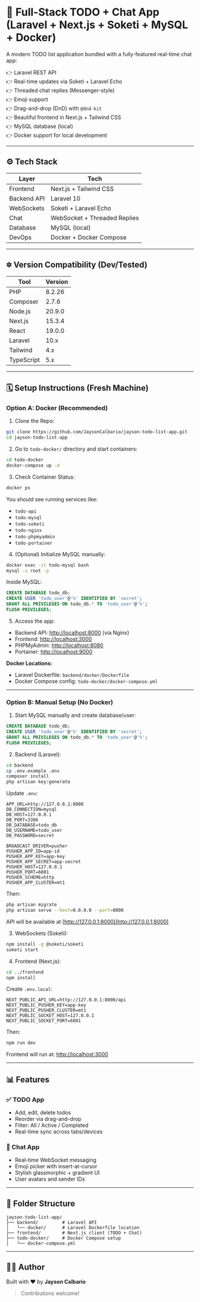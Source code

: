 
# 📜 Full-Stack TODO + Chat App (Laravel + Next.js + Soketi + MySQL + Docker)

A modern TODO list application bundled with a fully-featured real-time chat app:

👉 Laravel REST API  
👉 Real-time updates via Soketi + Laravel Echo  
👉 Threaded chat replies (Messenger-style)  
👉 Emoji support  
👉 Drag-and-drop (DnD) with `@dnd-kit`  
👉 Beautiful frontend in Next.js + Tailwind CSS  
👉 MySQL database (local)  
👉 Docker support for local development

---

## ⚙️ Tech Stack

| Layer       | Tech                          |
|-------------|-------------------------------|
| Frontend    | Next.js + Tailwind CSS        |
| Backend API | Laravel 10                    |
| WebSockets  | Soketi + Laravel Echo         |
| Chat        | WebSocket + Threaded Replies  |
| Database    | MySQL (local)                 |
| DevOps      | Docker + Docker Compose       |

---

## 🔯 Version Compatibility (Dev/Tested)

| Tool       | Version         |
|------------|-----------------|
| PHP        | 8.2.26          |
| Composer   | 2.7.6           |
| Node.js    | 20.9.0          |
| Next.js    | 15.3.4          |
| React      | 19.0.0          |
| Laravel    | 10.x            |
| Tailwind   | 4.x             |
| TypeScript | 5.x             |

---

## 🗓️ Setup Instructions (Fresh Machine)

### Option A: Docker (Recommended)

1. Clone the Repo:
```bash
git clone https://github.com/JaysonCalbario/jayson-todo-list-app.git
cd jayson-todo-list-app
```

2. Go to `todo-docker/` directory and start containers:
```bash
cd todo-docker
docker-compose up -d
```

3. Check Container Status:
```bash
docker ps
```

You should see running services like:
- `todo-api`
- `todo-mysql`
- `todo-soketi`
- `todo-nginx`
- `todo-phpmyadmin`
- `todo-portainer`

4. (Optional) Initialize MySQL manually:
```bash
docker exec -it todo-mysql bash
mysql -u root -p
```
Inside MySQL:
```sql
CREATE DATABASE todo_db;
CREATE USER 'todo_user'@'%' IDENTIFIED BY 'secret';
GRANT ALL PRIVILEGES ON todo_db.* TO 'todo_user'@'%';
FLUSH PRIVILEGES;
```

5. Access the app:
- Backend API: [http://localhost:8000](http://localhost:8000) (via Nginx)
- Frontend: [http://localhost:3000](http://localhost:3000)
- PHPMyAdmin: [http://localhost:8080](http://localhost:8080)
- Portainer: [http://localhost:9000](http://localhost:9000)

**Docker Locations:**
- Laravel Dockerfile: `backend/docker/Dockerfile`
- Docker Compose config: `todo-docker/docker-compose.yml`

---

### Option B: Manual Setup (No Docker)

1. Start MySQL manually and create database/user:
```sql
CREATE DATABASE todo_db;
CREATE USER 'todo_user'@'%' IDENTIFIED BY 'secret';
GRANT ALL PRIVILEGES ON todo_db.* TO 'todo_user'@'%';
FLUSH PRIVILEGES;
```

2. Backend (Laravel):
```bash
cd backend
cp .env.example .env
composer install
php artisan key:generate
```

Update `.env`:
```env
APP_URL=http://127.0.0.1:8000
DB_CONNECTION=mysql
DB_HOST=127.0.0.1
DB_PORT=3306
DB_DATABASE=todo_db
DB_USERNAME=todo_user
DB_PASSWORD=secret

BROADCAST_DRIVER=pusher
PUSHER_APP_ID=app-id
PUSHER_APP_KEY=app-key
PUSHER_APP_SECRET=app-secret
PUSHER_HOST=127.0.0.1
PUSHER_PORT=6001
PUSHER_SCHEME=http
PUSHER_APP_CLUSTER=mt1
```
Then:
```bash
php artisan migrate
php artisan serve --host=0.0.0.0 --port=8000
```
API will be available at [http://127.0.0.1:8000](http://127.0.0.1:8000)

3. WebSockets (Soketi):
```bash
npm install -g @soketi/soketi
soketi start
```

4. Frontend (Next.js):
```bash
cd ../frontend
npm install
```
Create `.env.local`:
```env
NEXT_PUBLIC_API_URL=http://127.0.0.1:8000/api
NEXT_PUBLIC_PUSHER_KEY=app-key
NEXT_PUBLIC_PUSHER_CLUSTER=mt1
NEXT_PUBLIC_SOCKET_HOST=127.0.0.1
NEXT_PUBLIC_SOCKET_PORT=6001
```
Then:
```bash
npm run dev
```
Frontend will run at: [http://localhost:3000](http://localhost:3000)

---

## 📊 Features

### ✅ TODO App
- Add, edit, delete todos
- Reorder via drag-and-drop
- Filter: All / Active / Completed
- Real-time sync across tabs/devices

### 💬 Chat App
- Real-time WebSocket messaging
- Emoji picker with insert-at-cursor
- Stylish glassmorphic + gradient UI
- User avatars and sender IDs

---

## 📁 Folder Structure

```
jayson-todo-list-app/
├── backend/         # Laravel API
│   └── docker/      # Laravel Dockerfile location
├── frontend/        # Next.js client (TODO + Chat)
├── todo-docker/     # Docker Compose setup
│   └── docker-compose.yml
```

---

## 🧑‍💻 Author

Built with ❤️ by **Jayson Calbario**

> Contributions welcome!
